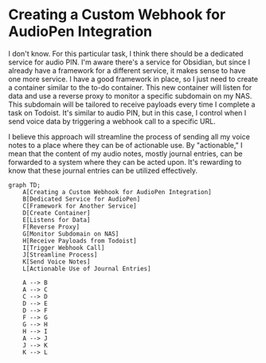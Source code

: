 # Creating a Custom Webhook for AudioPen Integration

I don't know. For this particular task, I think there should be a dedicated service for audio PIN. I'm aware there's a service for Obsidian, but since I already have a framework for a different service, it makes sense to have one more service. I have a good framework in place, so I just need to create a container similar to the to-do container. This new container will listen for data and use a reverse proxy to monitor a specific subdomain on my NAS. This subdomain will be tailored to receive payloads every time I complete a task on Todoist. It's similar to audio PIN, but in this case, I control when I send voice data by triggering a webhook call to a specific URL.

I believe this approach will streamline the process of sending all my voice notes to a place where they can be of actionable use. By "actionable," I mean that the content of my audio notes, mostly journal entries, can be forwarded to a system where they can be acted upon. It's rewarding to know that these journal entries can be utilized effectively.

```mermaid
graph TD;
    A[Creating a Custom Webhook for AudioPen Integration]
    B[Dedicated Service for AudioPen]
    C[Framework for Another Service]
    D[Create Container]
    E[Listens for Data]
    F[Reverse Proxy]
    G[Monitor Subdomain on NAS]
    H[Receive Payloads from Todoist]
    I[Trigger Webhook Call]
    J[Streamline Process]
    K[Send Voice Notes]
    L[Actionable Use of Journal Entries]

    A --> B
    A --> C
    C --> D
    D --> E
    D --> F
    F --> G
    G --> H
    H --> I
    A --> J
    J --> K
    K --> L
```
